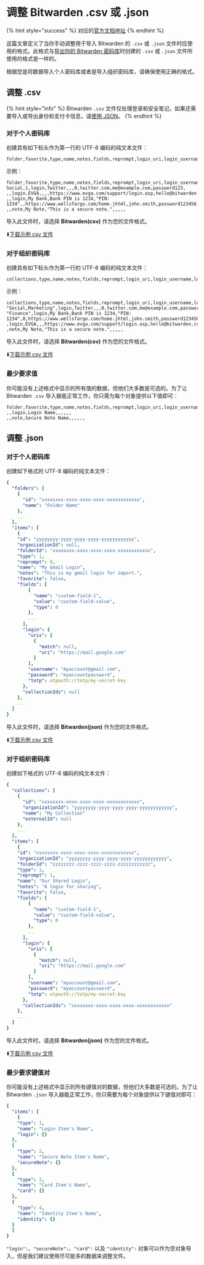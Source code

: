 # 调整 Bitwarden .csv 或 .json

{% hint style="success" %}
对应的[官方文档地址](https://bitwarden.com/help/article/condition-bitwarden-import/)
{% endhint %}

这篇文章定义了当你手动调整用于导入 Bitwarden 的 `.csv` 或 `.json` 文件时应使用的格式。此格式与[导出你的 Bitwarden 密码库](export-vault-data.md)时创建的 `.csv` 或 `.json` 文件所使用的格式是一样的。

根据您是将数据导入个人密码库或者是导入组织密码库，请确保使用正确的格式。

## 调整 .csv <a href="#condition-a-csv" id="condition-a-csv"></a>

{% hint style="info" %}
Bitwarden `.csv` 文件仅处理登录和安全笔记。如果还需要导入或导出身份和支付卡信息，请[使用 JSON](condition-a-bitwarden-.csv-or-.json.md#condition-a-json)。
{% endhint %}

### 对于个人密码库 <a href="#for-your-personal-vault" id="for-your-personal-vault"></a>

创建具有如下标头作为第一行的 UTF-8 编码的纯文本文件：

```
folder,favorite,type,name,notes,fields,reprompt,login_uri,login_username,login_password,login_totp
```

示例：

```
folder,favorite,type,name,notes,fields,reprompt,login_uri,login_username,login_password,login_totp
Social,1,login,Twitter,,,0,twitter.com,me@example.com,password123,
,,login,EVGA,,,,https://www.evga.com/support/login.asp,hello@bitwarden.com,fakepassword,TOTPSEED123
,,login,My Bank,Bank PIN is 1234,"PIN: 1234",,https://www.wellsfargo.com/home.jhtml,john.smith,password123456,
,,note,My Note,"This is a secure note.",,,,,
```

导入此文件时，请选择 **Bitwarden(csv)** 作为您的文件格式。

⬇️[下载示例 csv 文件](https://assets.ctfassets.net/7rncvj1f8mw7/70BRfxAoqXCQXvNvBmpjyt/60a86b19b0d9a349478110b17d1fc698/bitwarden\_export.csv)

### 对于组织密码库 <a href="#for-your-organization" id="for-your-organization"></a>

创建具有如下标头作为第一行的 UTF-8 编码的纯文本文件：

```
collections,type,name,notes,fields,reprompt,login_uri,login_username,login_password,login_totp
```

示例：

```
collections,type,name,notes,fields,reprompt,login_uri,login_username,login_password,login_totp
"Social,Marketing",login,Twitter,,,0,twitter.com,me@example.com,password123,
"Finance",login,My Bank,Bank PIN is 1234,"PIN: 1234",0,https://www.wellsfargo.com/home.jhtml,john.smith,password123456,
,login,EVGA,,,https://www.evga.com/support/login.asp,hello@bitwarden.com,fakepassword,TOTPSEED123
,note,My Note,"This is a secure note.",,,,,
```

导入此文件时，请选择 **Bitwarden(csv)** 作为您的文件格式。

⬇️[下载示例 csv 文件](https://assets.ctfassets.net/7rncvj1f8mw7/4DdJLATeuhMYlE581pPErF/ef60b56917b58f59141ae9aa58b5a46d/bitwarden\_export\_org.csv)

### 最少要求值 <a href="#minimum-required-values" id="minimum-required-values"></a>

你可能没有上述格式中显示的所有值的数据，但他们大多数是可选的。为了让 Bitwarden `.csv` 导入器能正常工作，你只需为每个对象提供以下值即可：

```
folder,favorite,type,name,notes,fields,reprompt,login_uri,login_username,login_password,login_totp
,,login,Login Name,,,,,,
,,note,Secure Note Name,,,,,,
```

## 调整 .json <a href="#condition-a-json" id="condition-a-json"></a>

### 对于个人密码库 <a href="#for-your-personal-vault" id="for-your-personal-vault"></a>

创建如下格式的 UTF-8 编码的纯文本文件：

```yaml
{
  "folders": [
    {
      "id": "xxxxxxxx-xxxx-xxxx-xxxx-xxxxxxxxxxxx",
      "name": "Folder Name"
    },
    ...
  ],
  "items": [
    {
    "id": "yyyyyyyy-yyyy-yyyy-yyyy-yyyyyyyyyyyy",
    "organizationId": null,
    "folderId": "xxxxxxxx-xxxx-xxxx-xxxx-xxxxxxxxxxxx",
    "type": 1,
    "reprompt": 0,
    "name": "My Gmail Login",
    "notes": "This is my gmail login for import.",
    "favorite": false,
    "fields": [
        {
          "name": "custom-field-1",
          "value": "custom-field-value",
          "type": 0
        },
        ...
      ],
      "login": {
        "uris": [
          {
            "match": null,
            "uri": "https://mail.google.com"
          }
        ],
        "username": "myaccount@gmail.com",
        "password": "myaccountpassword",
        "totp": otpauth://totp/my-secret-key
      },
      "collectionIds": null
    },
    ...
  ]
}
```

导入此文件时，请选择 **Bitwarden(json)** 作为您的文件格式。

⬇️[下载示例 csv 文件](https://assets.ctfassets.net/7rncvj1f8mw7/2gWg0hxdS1y4a3SSZnesDN/3baec2b17ce618ec2296cd4dbcbd8f31/bitwarden\_export.json)

### 对于组织密码库 <a href="#for-your-organization" id="for-your-organization"></a>

创建如下格式的 UTF-8 编码的纯文本文件：

```yaml
{
  "collections": [
    {
      "id": "xxxxxxxx-xxxx-xxxx-xxxx-xxxxxxxxxxxx",
      "organizationId": "yyyyyyyy-yyyy-yyyy-yyyy-yyyyyyyyyyyy",
      "name": "My Collection"
      "externalId": null
    },
    ...
  ],
  "items": [
    {
    "id": "vvvvvvvv-vvvv-vvvv-vvvv-vvvvvvvvvvvv",
    "organizationId": "yyyyyyyy-yyyy-yyyy-yyyy-yyyyyyyyyyyy",
    "folderId": "zzzzzzzz-zzzz-zzzz-zzzz-zzzzzzzzzzzz",
    "type": 1,
    "reprompt": 1,
    "name": "Our Shared Login",
    "notes": "A login for sharing",
    "favorite": false,
    "fields": [
        {
          "name": "custom-field-1",
          "value": "custom-field-value",
          "type": 0
        },
        ...
      ],
      "login": {
        "uris": [
          {
            "match": null,
            "uri": "https://mail.google.com"
          }
        ],
        "username": "myaccount@gmail.com",
        "password": "myaccountpassword",
        "totp": otpauth://totp/my-secret-key
      },
      "collectionIds": "xxxxxxxx-xxxx-xxxx-xxxx-xxxxxxxxxxxx"
    },
    ...
  ]
}
```

导入此文件时，请选择 **Bitwarden(json)** 作为您的文件格式。

⬇️[下载示例 csv 文件](https://assets.ctfassets.net/7rncvj1f8mw7/3qTuEXkLZiEXewdcHxzttW/a6f4ba7f7ac5fbe94059d1d9416074f4/bitwarden\_org\_export.json)

### 最少要求键值对 <a href="#minimum-required-key-value-pairs" id="minimum-required-key-value-pairs"></a>

你可能没有上述格式中显示的所有键值对的数据，但他们大多数是可选的。为了让 Bitwarden `.json` 导入器能正常工作，你只需要为每个对象提供以下键值对即可：

```yaml
{
  "items": [
    {
    "type": 1,
    "name": "Login Item's Name",
    "login": {}                         
  },
  {
    "type": 2,
    "name": "Secure Note Item's Name",
    "secureNote": {}                     
  },
  {
    "type": 3,
    "name": "Card Item's Name",
    "card": {}                         
  },
  {
    "type": 4,
    "name": "Identity Item's Name",
    "identity": {}                     
  }
  ]
}
```

`"login":`、`"secureNote":`、`"card":` 以及 `"identity":` 对象可以作为空对象导入，但是我们建议使用尽可能多的数据来调整文件。
